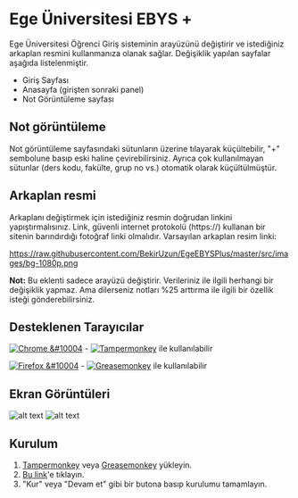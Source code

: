 # Ege Üniversitesi EBYS +
Ege Üniversitesi Öğrenci Giriş sisteminin arayüzünü değiştirir ve istediğiniz arkaplan resmini kullanmanıza olanak sağlar. Değişiklik yapılan sayfalar aşağıda listelenmiştir.
- Giriş Sayfası
- Anasayfa (girişten sonraki panel)
- Not Görüntüleme sayfası

## Not görüntüleme
Not görüntüleme sayfasındaki sütunların üzerine tılayarak küçültebilir, "+" sembolune basıp eski haline çevirebilirsiniz. Ayrıca çok kullanılmayan sütunlar (ders kodu, fakülte, grup no vs.) otomatik olarak küçültülmüştür.

## Arkaplan resmi
Arkaplanı değiştirmek için istediğiniz resmin doğrudan linkini yapıştırmalısınız. Link, güvenli internet protokolü (https://) kullanan bir sitenin barındırdığı fotoğraf linki olmalıdır. Varsayılan arkaplan resim linki: 

https://raw.githubusercontent.com/BekirUzun/EgeEBYSPlus/master/src/images/bg-1080p.png

**Not:** Bu eklenti sadece arayüzü değiştirir. Verileriniz ile ilgili herhangi bir değişiklik yapmaz. Ama dilerseniz notları %25 arttırma ile ilgili bir özellik isteği gönderebilirsiniz.

## Desteklenen Tarayıcılar
[![Chrome &#10004](https://img.shields.io/badge/Chrome-%E2%9C%94-green.svg?style=flat-square)](http://www.google.com/chrome/) -   [![Tampermonkey](https://img.shields.io/badge/Tampermonkey--green.svg?style=flat-square)](https://tampermonkey.net/) ile kullanılabilir

[![Firefox &#10004](https://img.shields.io/badge/Firefox-%E2%9C%94-orange.svg?style=flat-square)](https://www.mozilla.org/firefox) - [![Greasemonkey](https://img.shields.io/badge/Greasemonkey--yellow.svg?style=flat-square)](http://www.greasespot.net/) ile kullanılabilir

## Ekran Görüntüleri
![alt text][login]
![alt text][dashboard]

## Kurulum
1. [Tampermonkey](https://tampermonkey.net/) veya [Greasemonkey](http://www.greasespot.net/) yükleyin.
2. [Bu link](https://github.com/BekirUzun/EgeEBYSPlus/raw/master/ege-uni-ebys-plus.user.js)'e tıklayın.
3. "Kur" veya "Devam et" gibi bir butona basıp kurulumu tamamlayın.


[login]: https://github.com/BekirUzun/EgeEBYSPlus/blob/master/src/images/login-ss.png "Giriş Sayfası"
[dashboard]: https://github.com/BekirUzun/EgeEBYSPlus/blob/master/src/images/dashboard-ss.png "Anasayfa Sayfası"


